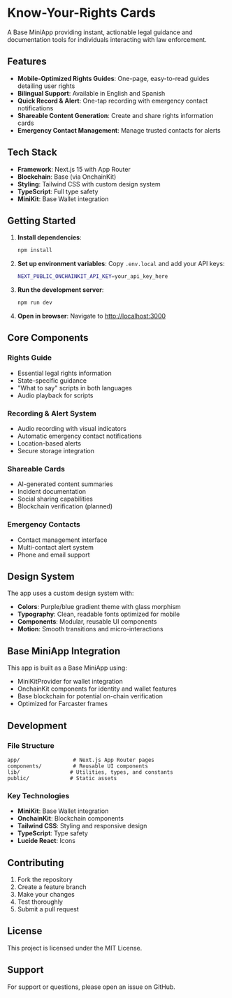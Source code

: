 # Know-Your-Rights Cards

A Base MiniApp providing instant, actionable legal guidance and documentation tools for individuals interacting with law enforcement.

## Features

- **Mobile-Optimized Rights Guides**: One-page, easy-to-read guides detailing user rights
- **Bilingual Support**: Available in English and Spanish
- **Quick Record & Alert**: One-tap recording with emergency contact notifications
- **Shareable Content Generation**: Create and share rights information cards
- **Emergency Contact Management**: Manage trusted contacts for alerts

## Tech Stack

- **Framework**: Next.js 15 with App Router
- **Blockchain**: Base (via OnchainKit)
- **Styling**: Tailwind CSS with custom design system
- **TypeScript**: Full type safety
- **MiniKit**: Base Wallet integration

## Getting Started

1. **Install dependencies**:
   ```bash
   npm install
   ```

2. **Set up environment variables**:
   Copy `.env.local` and add your API keys:
   ```bash
   NEXT_PUBLIC_ONCHAINKIT_API_KEY=your_api_key_here
   ```

3. **Run the development server**:
   ```bash
   npm run dev
   ```

4. **Open in browser**:
   Navigate to [http://localhost:3000](http://localhost:3000)

## Core Components

### Rights Guide
- Essential legal rights information
- State-specific guidance
- "What to say" scripts in both languages
- Audio playback for scripts

### Recording & Alert System
- Audio recording with visual indicators
- Automatic emergency contact notifications
- Location-based alerts
- Secure storage integration

### Shareable Cards
- AI-generated content summaries
- Incident documentation
- Social sharing capabilities
- Blockchain verification (planned)

### Emergency Contacts
- Contact management interface
- Multi-contact alert system
- Phone and email support

## Design System

The app uses a custom design system with:
- **Colors**: Purple/blue gradient theme with glass morphism
- **Typography**: Clean, readable fonts optimized for mobile
- **Components**: Modular, reusable UI components
- **Motion**: Smooth transitions and micro-interactions

## Base MiniApp Integration

This app is built as a Base MiniApp using:
- MiniKitProvider for wallet integration
- OnchainKit components for identity and wallet features
- Base blockchain for potential on-chain verification
- Optimized for Farcaster frames

## Development

### File Structure
```
app/                 # Next.js App Router pages
components/          # Reusable UI components
lib/                # Utilities, types, and constants
public/             # Static assets
```

### Key Technologies
- **MiniKit**: Base Wallet integration
- **OnchainKit**: Blockchain components
- **Tailwind CSS**: Styling and responsive design
- **TypeScript**: Type safety
- **Lucide React**: Icons

## Contributing

1. Fork the repository
2. Create a feature branch
3. Make your changes
4. Test thoroughly
5. Submit a pull request

## License

This project is licensed under the MIT License.

## Support

For support or questions, please open an issue on GitHub.
